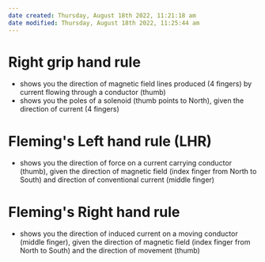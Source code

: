 ```yaml
---
date created: Thursday, August 18th 2022, 11:21:18 am
date modified: Thursday, August 18th 2022, 11:25:44 am
---
```


# Right grip hand rule

- shows you the direction of magnetic field lines produced (4 fingers) by current flowing through a conductor (thumb)
- shows you the poles of a solenoid (thumb points to North), given the direction of current (4 fingers)

# Fleming's Left hand rule (LHR)

- shows you the direction of force on a current carrying conductor (thumb), given the direction of magnetic field (index finger from North to South) and direction of conventional current (middle finger)

# Fleming's Right hand rule

- shows you the direction of induced current on a moving conductor (middle finger), given the direction of magnetic field (index finger from North to South) and the direction of movement (thumb)